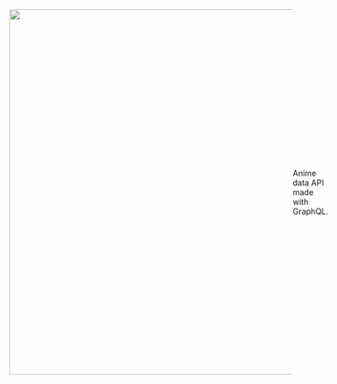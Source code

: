 <div style="display:flex; justify-content:center; align-items: center; width:100%">
<img src="https://i.ibb.co/MZ2LzPC/wer.png" width="650">
Anime data API made with GraphQL.

